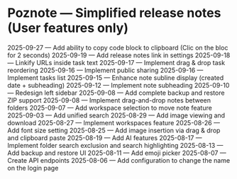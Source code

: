 # Poznote — Simplified release notes (User features only)

2025-09-27 — Add ability to copy code block to clipboard (Clic on the bloc for 2 seconds)
2025-09-19 — Add release notes link in settings 
2025-09-18 — Linkify URLs inside task text
2025-09-17 — Implement drag & drop task reordering
2025-09-16 — Implement public sharing
2025-09-16 — Implement tasks list
2025-09-15 — Enhance note subline display (created date + subheading)
2025-09-12 — Implement note subheading
2025-09-10 — Redesign left sidebar
2025-09-08 — Add complete backup and restore ZIP support
2025-09-08 — Implement drag-and-drop notes between folders
2025-09-07 — Add workspace selection to move note feature
2025-09-03 — Add unified search
2025-08-29 — Add image viewing and download
2025-08-27 — Implement workspaces feature
2025-08-26 — Add font size setting
2025-08-25 — Add image insertion via drag & drop and clipboard paste
2025-08-19 — Add AI features
2025-08-17 — Implement folder search exclusion and search highlighting
2025-08-13 — Add backup and restore UI
2025-08-11 — Add emoji picker
2025-08-07 — Create API endpoints
2025-08-06 — Add configuration to change the name on the login page